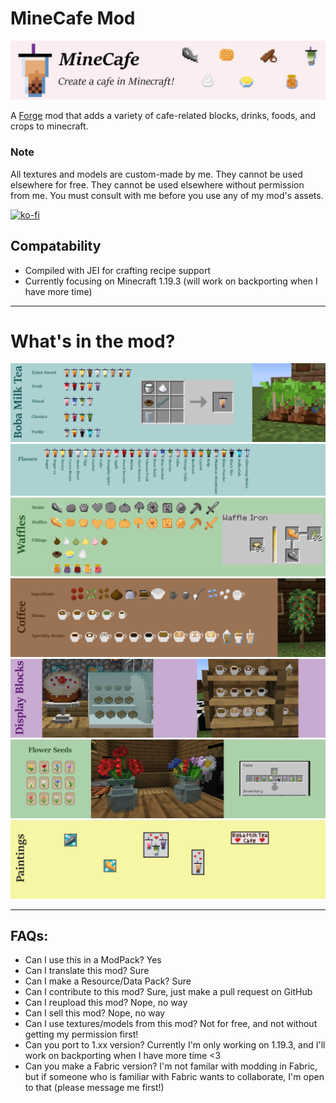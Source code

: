 # MineCafe Mod
![minecafe image](./src/main/resources/minecafe.png)

A [Forge](https://www.curseforge.com/minecraft/mc-mods/minecafe) mod that adds a variety of cafe-related blocks, drinks, foods, and crops to minecraft.

### Note
All textures and models are custom-made by me. 
They cannot be used elsewhere for free. 
They cannot be used elsewhere without permission from me. 
You must consult with me before you use any of my mod's assets.

[![ko-fi](https://ko-fi.com/img/githubbutton_sm.svg)](https://ko-fi.com/A0A2I777F)

## Compatability
- Compiled with JEI for crafting recipe support
- Currently focusing on Minecraft 1.19.3 (will work on backporting when I have more time)

---
# What's in the mod?
![milk teas](./tea_images/milk_tea.png)
![milk tea flavors](./tea_images/milk_tea_flavors.png)
![waffles](./tea_images/waffles.png)
![coffee](./tea_images/coffee.png)
![display blocks](./tea_images/display_cases.png)
![flowers and vase](./tea_images/flowers.png)
![paintings](./tea_images/paintings.png)

---

## FAQs:
- Can I use this in a ModPack? Yes
- Can I translate this mod? Sure
- Can I make a Resource/Data Pack? Sure
- Can I contribute to this mod? Sure, just make a pull request on GitHub
- Can I reupload this mod? Nope, no way
- Can I sell this mod? Nope, no way
- Can I use textures/models from this mod? Not for free, and not without getting my permission first!
- Can you port to 1.xx version? Currently I'm only working on 1.19.3, and I'll work on backporting when I have more time <3
- Can you make a Fabric version? I'm not familar with modding in Fabric, but if someone who is familiar with Fabric wants to collaborate, I'm open to that (please message me first!)
